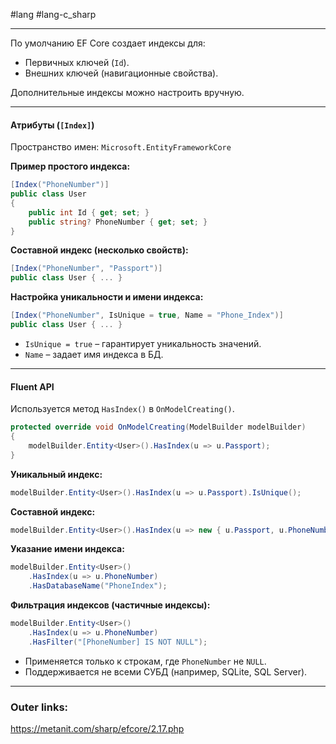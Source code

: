 #lang #lang-c_sharp 

---
По умолчанию EF Core создает индексы для:  
  - Первичных ключей (`Id`).  
  - Внешних ключей (навигационные свойства).  

Дополнительные индексы можно настроить вручную.  

---

#### **Атрибуты (`[Index]`)**  
Пространство имен: `Microsoft.EntityFrameworkCore`  

**Пример простого индекса:**  
```csharp
[Index("PhoneNumber")]
public class User
{
    public int Id { get; set; }
    public string? PhoneNumber { get; set; }
}
```  

**Составной индекс (несколько свойств):**  
```csharp
[Index("PhoneNumber", "Passport")]
public class User { ... }
```  

**Настройка уникальности и имени индекса:**  
```csharp
[Index("PhoneNumber", IsUnique = true, Name = "Phone_Index")]
public class User { ... }
```  
- `IsUnique = true` – гарантирует уникальность значений.  
- `Name` – задает имя индекса в БД.  

---

#### **Fluent API**  
Используется метод `HasIndex()` в `OnModelCreating()`.  

```csharp
protected override void OnModelCreating(ModelBuilder modelBuilder)
{
    modelBuilder.Entity<User>().HasIndex(u => u.Passport);
}
```  

**Уникальный индекс:**  
```csharp
modelBuilder.Entity<User>().HasIndex(u => u.Passport).IsUnique();
```  

**Составной индекс:**  
```csharp
modelBuilder.Entity<User>().HasIndex(u => new { u.Passport, u.PhoneNumber });
```  

**Указание имени индекса:**  
```csharp
modelBuilder.Entity<User>()
    .HasIndex(u => u.PhoneNumber)
    .HasDatabaseName("PhoneIndex");
```  

**Фильтрация индексов (частичные индексы):**  
```csharp
modelBuilder.Entity<User>()
    .HasIndex(u => u.PhoneNumber)
    .HasFilter("[PhoneNumber] IS NOT NULL");
```  
- Применяется только к строкам, где `PhoneNumber` не `NULL`.  
- Поддерживается не всеми СУБД (например, SQLite, SQL Server).  

---
### Outer links:
https://metanit.com/sharp/efcore/2.17.php